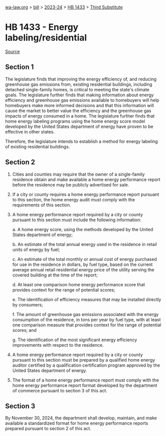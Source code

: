 [wa-law.org](/) > [bill](/bill/) > [2023-24](/bill/2023-24/) > [HB 1433](/bill/2023-24/hb/1433/) > [Third Substitute](/bill/2023-24/hb/1433/S3/)

# HB 1433 - Energy labeling/residential

[Source](http://lawfilesext.leg.wa.gov/biennium/2023-24/Pdf/Bills/House%20Bills/1433-S3.pdf)

## Section 1
The legislature finds that improving the energy efficiency of, and reducing greenhouse gas emissions from, existing residential buildings, including detached single-family homes, is critical to meeting the state's climate goals. The legislature further finds that making information about energy efficiency and greenhouse gas emissions available to homebuyers will help homebuyers make more informed decisions and that this information will cause the market to better value the efficiency and the greenhouse gas impacts of energy consumed in a home. The legislature further finds that home energy labeling programs using the home energy score model developed by the United States department of energy have proven to be effective in other states.

Therefore, the legislature intends to establish a method for energy labeling of existing residential buildings.

## Section 2
1. Cities and counties may require that the owner of a single-family residence obtain and make available a home energy performance report before the residence may be publicly advertised for sale.

2. If a city or county requires a home energy performance report pursuant to this section, the home energy audit must comply with the requirements of this section.

3. A home energy performance report required by a city or county pursuant to this section must include the following information:

    a. A home energy score, using the methods developed by the United States department of energy;

    b. An estimate of the total annual energy used in the residence in retail units of energy by fuel;

    c. An estimate of the total monthly or annual cost of energy purchased for use in the residence in dollars, by fuel type, based on the current average annual retail residential energy price of the utility serving the covered building at the time of the report;

    d. At least one comparison home energy performance score that provides context for the range of potential scores;

    e. The identification of efficiency measures that may be installed directly by consumers;

    f. The amount of greenhouse gas emissions associated with the energy consumption of the residence, in tons per year by fuel type, with at least one comparison measure that provides context for the range of potential scores; and

    g. The identification of the most significant energy efficiency improvements with respect to the residence.

4. A home energy performance report required by a city or county pursuant to this section must be prepared by a qualified home energy auditor certified by a qualification certification program approved by the United States department of energy.

5. The format of a home energy performance report must comply with the home energy performance report format developed by the department of commerce pursuant to section 3 of this act.

## Section 3
By November 30, 2024, the department shall develop, maintain, and make available a standardized format for home energy performance reports prepared pursuant to section 2 of this act.
